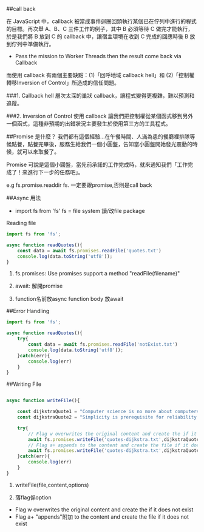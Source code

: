 ##call back

在 JavaScript 中，callback 被當成事件迴圈回頭執行某個已在佇列中進行的程式的目標。再次舉 A、B、C 三件工作的例子，其中 B 必須等待 C 做完才能執行，於是我們將 B 放到 C 的 callback 中，讓宿主環境在收到 C 完成的回應時後 B 放到佇列中準備執行。

- Pass the mission to Worker Threads then the result come back via Callback



而使用 callback 有兩個主要缺點：(1)「回呼地域 callback hell」和 (2)「控制權轉移Inversion of Control」所造成的信任問題。

###1. Callback hell
層次太深的巢狀 callback，讓程式變得更複雜，難以預測和追蹤。

###2. Inversion of Control
使用 callback 讓我們把控制權從某個函式移到另外一個函式，這種非預期的出錯狀況主要發生於使用第三方的工具程式。



##Promise 是什麼？
我們都有這個經驗...在午餐時間、人滿為患的餐廳裡排隊等候點餐，點餐完畢後，服務生給我們一個小圓盤，告知當小圓盤開始發光震動的時候，就可以來取餐了。

Promise 可說是這個小圓盤，當先前承諾的工作完成時，就來通知我們「工作完成了！來進行下一步的任務吧」。

e.g
fs.promise.readdir
fs. 一定要跟promise,否則是call back






##Async 用法
- import fs from 'fs' 
fs = file system 讀/改file package

Reading file
```ts
import fs from 'fs';

async function readQuotes(){
    const data = await fs.promises.readFile('quotes.txt')
    console.log(data.toString('utf8')); 
}
```
1. fs.promises:
Use promises support a method "readFile(filename)"

2. await:
    解開promise

3. function名前放async
    function body 放await

##Error Handling
```ts
import fs from 'fs';

async function readQuotes(){
    try{
        const data = await fs.promises.readFile('notExist.txt')
        console.log(data.toString('utf8'));
    }catch(err){
        console.log(err)
    }
}
```
##Writing File
```ts

async function writeFile(){

    const dijkstraQuote1 = "Computer science is no more about computers than astronomy is about telescopes.\n";
    const dijkstraQuote2 = "Simplicity is prerequisite for reliability.\n";

    try{
        // Flag w overwrites the original content and create the if it does not exist
        await fs.promises.writeFile('quotes-dijkstra.txt',dijkstraQuote1,{flag:'w'})
        // Flag a+ appends to the content and create the file if it does not exist
        await fs.promises.writeFile('quotes-dijkstra.txt',dijkstraQuote2,{flag:'a+'})
    }catch(err){
        console.log(err)
    }
}
```
1. writeFile(file,content,options)

2. 落flag係option
-  Flag w overwrites the original content and create the if it does not exist
- Flag a+ "appends"附加 to the content and create the file if it does not exist